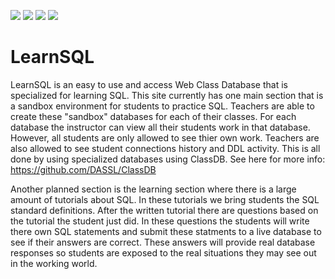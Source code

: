 <a href="https://postgresql.org"><img src="https://img.shields.io/badge/Powered%20by-PostgreSQL-blue.svg"/></a>
<a href="#"><img src="https://img.shields.io/badge/Powered%20by-JavaScript-orange.svg"/></a>
<a href="https://github.com"><img src="https://img.shields.io/badge/Hosted%20on-GitHub-brightgreen.svg"/></a>
<a href="https://zenhub.com"><img src="https://raw.githubusercontent.com/ZenHubIO/support/master/zenhub-badge.png"/></a>

# LearnSQL

LearnSQL is an easy to use and access Web Class Database that is specialized for learning SQL. This site currently has one main section that is a sandbox environment for students to practice SQL. Teachers are able to create these "sandbox" databases for each of their classes. For each database the instructor can view all their students work in that database. However, all students are only allowed to see thier own work. Teachers are also allowed to see student connections history and DDL activity. This is all done by using specialized databases using ClassDB. See here for more info: https://github.com/DASSL/ClassDB 

Another planned section is the learning section where there is a large amount of tutorials about SQL. In these tutorials we bring students the SQL standard definitions. After the written tutorial there are questions based on the tutorial the student just did. In these questions the students will write there own SQL statements and submit these statments to a live database to see if their answers are correct. These answers will provide real database responses so students are exposed to the real situations they may see out in the working world.
